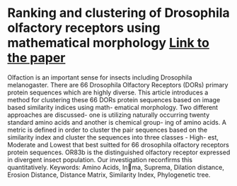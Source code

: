 # Ranking and clustering of Drosophila olfactory receptors using mathematical morphology [Link to the paper](https://www.sciencedirect.com/science/article/pii/S088875431830154X)
Olfaction is an important sense for insects including Drosophila melanogaster. There are 66 Drosophila Olfactory Receptors (DORs) primary protein sequences which are highly diverse. This article introduces a method for clustering these 66 DORs protein sequences based on image based similarity indices using math-
ematical morphology. Two different approaches are discussed- one is utilizing naturally occurring twenty standard amino acids and another is chemical group-
ing of amino acids. A metric is defined in order to cluster the pair sequences based on the similarity index and cluster the sequences into three classes - High-
est, Moderate and Lowest that best suitted for 66 drosophila olfactory receptors protein sequences. OR83b is the distinguished olfactory receptor expressed in
divergent insect population. Our investigation reconfirms this quantitatively. 
Keywords: Amino Acids, Inma, Suprema, Dilation distance, Erosion Distance, Distance Matrix, Similarity Index, Phylogenetic tree.
